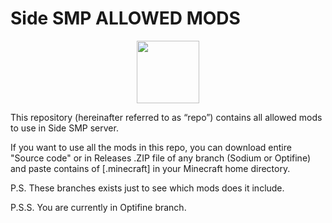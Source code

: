 #   Side SMP ALLOWED MODS
<p align="center">
  <img width="100" height="100" src="/side_logo_optifine.jpg">
</p>

This repository (hereinafter referred to as “repo”) contains all allowed mods to use in Side SMP server.

If you want to use all the mods in this repo, you can download entire "Source code" or in Releases .ZIP file of any branch (Sodium or Optifine) and paste contains of [.minecraft] in your Minecraft home directory.

P.S. These branches exists just to see which mods does it include.

P.S.S. You are currently in Optifine branch.
